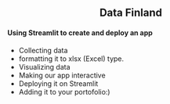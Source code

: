 <h2 align="center">Data Finland</h2>

<h4>Using Streamlit to create and deploy an app</h4>

- Collecting data
- formatting it to xlsx (Excel) type.
- Visualizing data
- Making our app interactive
- Deploying it on Streamlit
- Adding it to your portofolio:)

